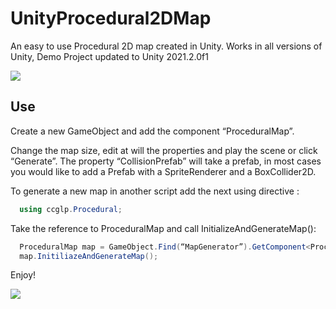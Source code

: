 # UnityProcedural2DMap
An easy to use Procedural 2D map created in Unity. 
Works in all versions of Unity, Demo Project updated to Unity 2021.2.0f1

![](https://i.gyazo.com/4b324d03ba9f79400d63873275fde612.png)

## Use 
Create a new GameObject and add the component “ProceduralMap”. 

Change the map size, edit at will the properties and play the scene or click “Generate”.
The property “CollisionPrefab” will take a prefab, in most cases you would like to add
a Prefab with a SpriteRenderer and a BoxCollider2D. 

To generate a new map in another script add the next using directive : 



``` c#
  using ccglp.Procedural;
```

Take the reference to ProceduralMap and call InitializeAndGenerateMap(): 


``` c#
  ProceduralMap map = GameObject.Find(“MapGenerator”).GetComponent<ProceduralMap>();
  map.InitiliazeAndGenerateMap();
```

Enjoy!

![](https://i.gyazo.com/4dba5bbd8bf94ac5b5004eca92fd3205.gif)

